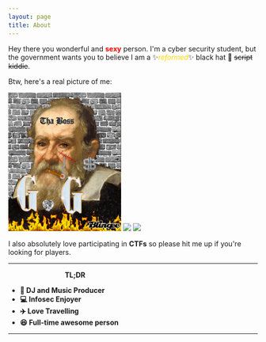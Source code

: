 ```yaml
---
layout: page
title: About
---
```


Hey there you wonderful and <span style="color:red">**sexy**</span> person.
I'm a cyber security student, but the government wants you to believe I am a ✨<span style="color:gold">*reformed*</span>✨ black hat 🎩 ~~script kiddie~~.

Btw, here's a real picture of me:

![](/assets/gal1leo.gif) ![](https://static.wikia.nocookie.net/fandomium/images/b/bc/Obama_sphere.gif) ![](https://media1.giphy.com/media/3jcgPn9fzfaXc1EHJC/giphy.gif)

I also absolutely love participating in **CTFs** so please hit me up if you're looking for players.

<script src="https://www.hackthebox.eu/badge/256459"></script>

<div class="github-card" data-github="GGal1leo" data-width="400" data-height="321" data-theme="medium"></div>
<script src="//cdn.jsdelivr.net/github-cards/latest/widget.js"></script>

---
&nbsp;&nbsp;&nbsp;&nbsp;&nbsp;&nbsp;&nbsp;&nbsp;&nbsp;&nbsp;&nbsp;&nbsp;&nbsp;&nbsp;&nbsp;&nbsp;&nbsp;&nbsp;&nbsp;&nbsp;&nbsp;&nbsp;&nbsp;&nbsp;&nbsp;&nbsp;&nbsp;&nbsp;&nbsp;**TL;DR**

* **🎵 DJ and Music Producer** 
* **💻 Infosec Enjoyer**
* **✈️ Love Travelling**
* **😆 Full-time awesome person**

---

<audio ref="audio" countrols="controls">
   <source src="http://gal1leo.ddns.net:8000/stream?type=.mp3" type="audio/mpeg">      
</audio>
